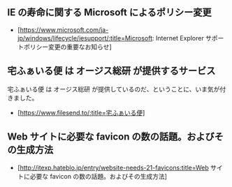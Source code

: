 ## IE の寿命に関する Microsoft によるポリシー変更


* [https://www.microsoft.com/ja-jp/windows/lifecycle/iesupport/:title=Microsoft: Internet Explorer サポートポリシー変更の重要なお知らせ]


## 宅ふぁいる便 は オージス総研 が提供するサービス

宅ふぁいる便 は オージス総研 が提供しているのだ、ということに、いま気が付きました。

* [https://www.filesend.to/:title=宅ふぁいる便]


## Web サイトに必要な favicon の数の話題。およびその生成方法


* [http://itexp.hateblo.jp/entry/website-needs-21-favicons:title=Web サイトに必要な favicon の数の話題。およびその生成方法]

